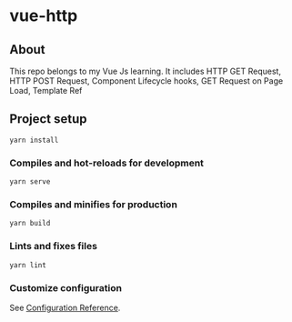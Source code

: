 # vue-http

## About
 This repo belongs to my Vue Js learning. It includes HTTP GET Request, HTTP POST Request, Component Lifecycle hooks,
 GET Request on Page Load, Template Ref


## Project setup
```
yarn install
```

### Compiles and hot-reloads for development
```
yarn serve
```

### Compiles and minifies for production
```
yarn build
```

### Lints and fixes files
```
yarn lint
```

### Customize configuration
See [Configuration Reference](https://cli.vuejs.org/config/).
